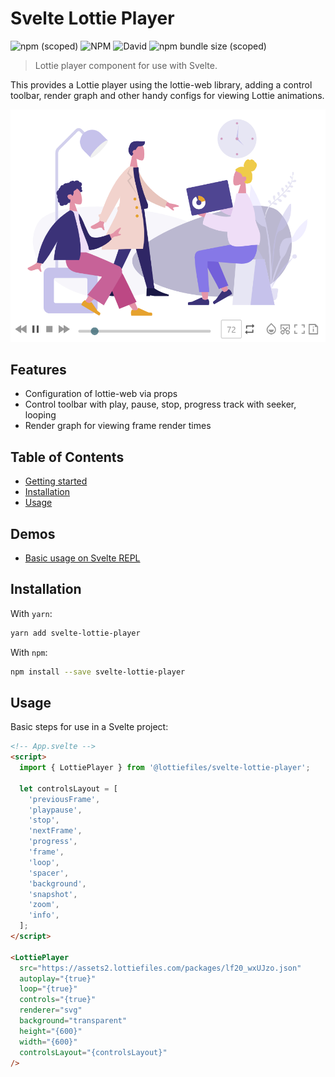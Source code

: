 # Svelte Lottie Player

![npm (scoped)](https://img.shields.io/npm/v/@lottiefiles/svelte-lottie-player?style=flat-square)
![NPM](https://img.shields.io/npm/l/@lottiefiles/svelte-lottie-player?style=flat-square)
![David](https://img.shields.io/david/LottieFiles/svelte-lottie-player?style=flat-square)
![npm bundle size (scoped)](https://img.shields.io/bundlephobia/min/@lottiefiles/svelte-lottie-player?style=flat-square)

> Lottie player component for use with Svelte.

This provides a Lottie player using the lottie-web library, adding a control toolbar, render graph and other handy
configs for viewing Lottie animations.

![Screenshot](assets/screenshot1.png?raw=true)

## Features

- Configuration of lottie-web via props
- Control toolbar with play, pause, stop, progress track with seeker, looping
- Render graph for viewing frame render times

## Table of Contents

- [Getting started](#getting-started)
- [Installation](#installation)
- [Usage](#usage)

## Demos

- [Basic usage on Svelte REPL](https://svelte.dev/repl/c7c774dba1464389af5d738a9e486658)

## Installation

With `yarn`:

```bash
yarn add svelte-lottie-player
```

With `npm`:

```bash
npm install --save svelte-lottie-player
```

## Usage

Basic steps for use in a Svelte project:

```html
<!-- App.svelte -->
<script>
  import { LottiePlayer } from '@lottiefiles/svelte-lottie-player';

  let controlsLayout = [
    'previousFrame',
    'playpause',
    'stop',
    'nextFrame',
    'progress',
    'frame',
    'loop',
    'spacer',
    'background',
    'snapshot',
    'zoom',
    'info',
  ];
</script>

<LottiePlayer
  src="https://assets2.lottiefiles.com/packages/lf20_wxUJzo.json"
  autoplay="{true}"
  loop="{true}"
  controls="{true}"
  renderer="svg"
  background="transparent"
  height="{600}"
  width="{600}"
  controlsLayout="{controlsLayout}"
/>
```

[examples-folder-url]: https://github.com/LottieFiles/svelte-lottie-player/tree/master/examples
[examples-basic]: https://github.com/LottieFiles/svelte-lottie-player/tree/master/examples/basic
